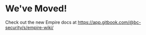 # We've Moved!

Check out the new Empire docs at <https://app.gitbook.com/@bc-security/s/empire-wiki/>
